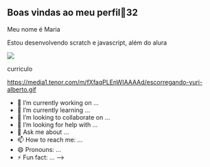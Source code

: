 ## Boas vindas ao meu perfil🖤32
Meu nome é Maria

Estou desenvolvendo scratch e javascript, além do alura

![](https://media1.tenor.com/m/fXfaqPLEnWIAAAAd/escorregando-yuri-alberto.gif)

curriculo

https://media1.tenor.com/m/fXfaqPLEnWIAAAAd/escorregando-yuri-alberto.gif
- 🔭 I’m currently working on ...
- 🌱 I’m currently learning ...
- 👯 I’m looking to collaborate on ...
- 🤔 I’m looking for help with ...
- 💬 Ask me about ...
- 📫 How to reach me: ...
- 😄 Pronouns: ...
- ⚡ Fun fact: ...
-->
